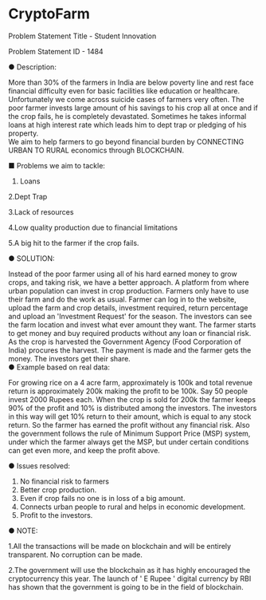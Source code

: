 # CryptoFarm
Problem Statement Title - Student Innovation

Problem Statement ID - 1484

● Description:

More than 30% of the farmers in India are below poverty line and rest face financial difficulty even for basic facilities like education or healthcare. Unfortunately we come across suicide cases of farmers very often. The poor farmer invests large amount of his savings to his crop all at once and if the crop fails, he is completely devastated. Sometimes he takes informal loans at high interest rate which leads him to dept trap or pledging of his property.  
We aim to help farmers to go beyond financial burden by CONNECTING URBAN TO RURAL economics through BLOCKCHAIN. 

■ Problems we aim to tackle:
1. Loans

2.Dept Trap

3.Lack of resources 

4.Low quality production due to financial limitations

5.A big hit to the farmer if the crop fails.

● SOLUTION:

Instead of the poor farmer using all of his hard earned money to grow crops, and taking risk, we have a better approach. 
A platform from where urban population can invest in crop production. Farmers only have to use their farm and do the work as usual. Farmer can log in to the website, upload the farm and crop details, investment required, return percentage and upload an 'Investment Request' for the season. The investors can see the farm location and invest what ever amount they want. The farmer starts to get money and buy required products without any loan or financial risk. As the crop is harvested the Government Agency (Food Corporation of India) procures the harvest. The payment is made and the farmer gets the money. The investors get their share.                                                                   
● Example based on real data:
 
For growing rice on a 4 acre farm, approximately is 100k and total revenue return is approximately 200k making the profit to be 100k. Say 50 people invest 2000 Rupees each. When the crop is sold for 200k the farmer keeps 90% of the profit and 10% is distributed among the investors. The investors in this way will get 10% return to their amount, which is equal to any stock return. So the farmer has earned the profit without any financial risk. Also the government follows the rule of  Minimum Support Price (MSP) system, under which the farmer always get the MSP, but under certain conditions can get even more, and keep the profit above. 

● Issues resolved:

1. No financial risk to farmers
2. Better crop production.
3. Even if crop fails no one is in loss of a big amount. 
4. Connects urban people to rural and helps in economic development.
5. Profit to the investors.

● NOTE: 

1.All the transactions will be made on blockchain and will be entirely transparent. No corruption can be made. 


2.The government will use the blockchain as it has highly encouraged the cryptocurrency this year. The launch of ' E Rupee ' digital currency by RBI has shown that the government is going to be in the field of blockchain. 
